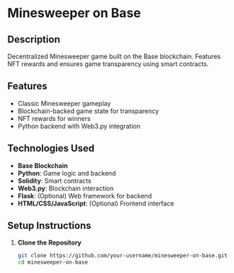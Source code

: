 # Minesweeper on Base

## Description

Decentralized Minesweeper game built on the Base blockchain. Features NFT rewards and ensures game transparency using smart contracts.

## Features

- Classic Minesweeper gameplay
- Blockchain-backed game state for transparency
- NFT rewards for winners
- Python backend with Web3.py integration

## Technologies Used

- **Base Blockchain**
- **Python**: Game logic and backend
- **Solidity**: Smart contracts
- **Web3.py**: Blockchain interaction
- **Flask**: (Optional) Web framework for backend
- **HTML/CSS/JavaScript**: (Optional) Frontend interface

## Setup Instructions

1. **Clone the Repository**
   ```bash
   git clone https://github.com/your-username/minesweeper-on-base.git
   cd minesweeper-on-base

